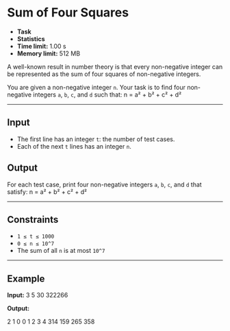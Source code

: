 # Sum of Four Squares

- **Task**
- **Statistics**
- **Time limit:** 1.00 s
- **Memory limit:** 512 MB

A well-known result in number theory is that every non-negative integer can be represented as the sum of four squares of non-negative integers.

You are given a non-negative integer `n`. Your task is to find four non-negative integers `a`, `b`, `c`, and `d` such that: n = a² + b² + c² + d²

---

## Input

- The first line has an integer `t`: the number of test cases.
- Each of the next `t` lines has an integer `n`.

## Output

For each test case, print four non-negative integers `a`, `b`, `c`, and `d` that satisfy: n = a² + b² + c² + d²

---

## Constraints

- `1 ≤ t ≤ 1000`
- `0 ≤ n ≤ 10^7`
- The sum of all `n` is at most `10^7`

---

## Example

**Input:**
3
5
30
322266

**Output:**

2 1 0 0
1 2 3 4
314 159 265 358
